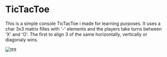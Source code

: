 # TicTacToe

This is a simple console TicTacToe i made for learning purposes.
It uses a char 3x3 matrix filles with '-' elements and the players take turns
between 'X' and 'O'. The first to align 3 of the same horizontally, vertically or diagonaly wins.

![tttt](https://user-images.githubusercontent.com/35491291/106342537-a7d5de80-62a1-11eb-9244-c71a76d4a72b.jpg)
